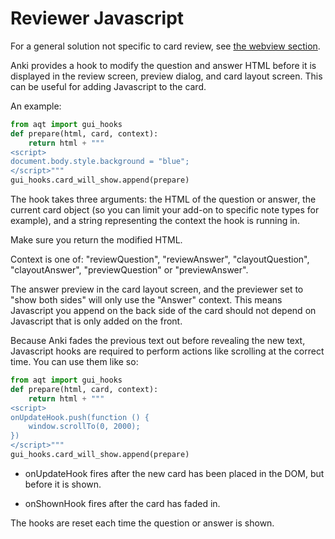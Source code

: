 # Reviewer Javascript

For a general solution not specific to card review, see [the webview section](hooks-and-filters.md#webview).

Anki provides a hook to modify the question and answer HTML before it is displayed in the review screen, preview dialog, and card layout screen. This can be useful for adding Javascript to the card.

An example:

```python
from aqt import gui_hooks
def prepare(html, card, context):
    return html + """
<script>
document.body.style.background = "blue";
</script>"""
gui_hooks.card_will_show.append(prepare)
```

The hook takes three arguments: the HTML of the question or answer, the current card object (so you can limit your add-on to specific note types for example), and a string representing the context the hook is running in.

Make sure you return the modified HTML.

Context is one of: "reviewQuestion", "reviewAnswer", "clayoutQuestion", "clayoutAnswer", "previewQuestion" or "previewAnswer".

The answer preview in the card layout screen, and the previewer set to "show both sides" will only use the "Answer" context. This means Javascript you append on the back side of the card should not depend on Javascript that is only added on the front.

Because Anki fades the previous text out before revealing the new text, Javascript hooks are required to perform actions like scrolling at the correct time. You can use them like so:

```python
from aqt import gui_hooks
def prepare(html, card, context):
    return html + """
<script>
onUpdateHook.push(function () {
    window.scrollTo(0, 2000);
})
</script>"""
gui_hooks.card_will_show.append(prepare)
```

- onUpdateHook fires after the new card has been placed in the DOM, but before it is shown.

- onShownHook fires after the card has faded in.

The hooks are reset each time the question or answer is shown.
